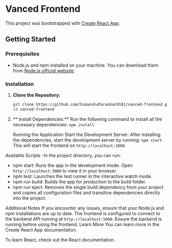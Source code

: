 # Vanced Frontend

This project was bootstrapped with [Create React App](https://github.com/facebook/create-react-app).

## Getting Started

### Prerequisites

- Node.js and npm installed on your machine. You can download them from [Node.js official website](https://nodejs.org/).

### Installation

1. **Clone the Repository:**

   ```bash
   git clone https://github.com/himanshuParashar0101/vanced-frontend.git
   cd vanced-frontend

2. ** Install Dependencies:**
    Run the following command to install all the necessary dependencies:
         `npm install`

    Running the Application
    Start the Development Server:
    After installing the dependencies, start the development server by running:
         `npm start`
    This will start the frontend on `http://localhost:3000`.

Available Scripts
-In the project directory, you can run:

- npm start: Runs the app in the development mode. Open `http://localhost:3000` to view it in your browser.
- npm test: Launches the test runner in the interactive watch mode.
- npm run build: Builds the app for production to the build folder.
- npm run eject: Removes the single build dependency from your project and copies all configuration files and transitive dependencies directly into the project.

Additional Notes
If you encounter any issues, ensure that your Node.js and npm installations are up to date.
The frontend is configured to connect to the backend API running at `http://localhost:5000`. Ensure the backend is running before using the frontend.
Learn More
You can learn more in the Create React App documentation.

To learn React, check out the React documentation.
